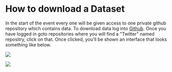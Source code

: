  # How to download a Dataset
 
In the start of the event every one will be given access to one private github repository which contains data. To download data log into [Github](). Once you have logged in goto repositories where you will find a "Twitter" named repositry, click on that. Once clicked, you'll be shown an interface that looks something like below.

<img src="images/1.png">

![]( images/1.png)
 
 
